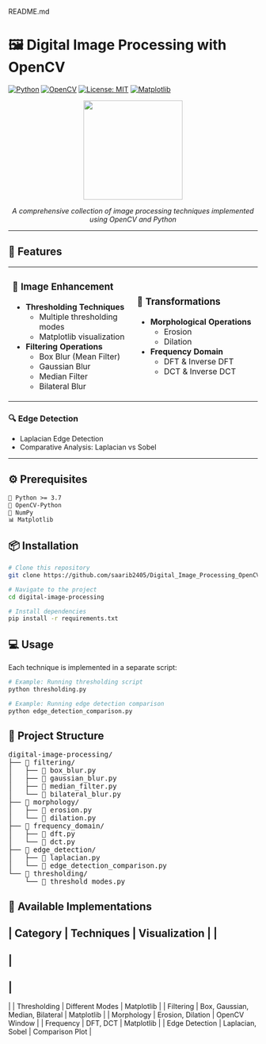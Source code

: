 README.md

# 🖼️ Digital Image Processing with OpenCV
[![Python](https://img.shields.io/badge/Python-3.7+-blue.svg)](https://www.python.org)
[![OpenCV](https://img.shields.io/badge/OpenCV-4.x-green.svg)](https://opencv.org)
[![License: MIT](https://img.shields.io/badge/License-MIT-yellow.svg)](https://opensource.org/licenses/MIT)
[![Matplotlib](https://img.shields.io/badge/Matplotlib-3.x-orange.svg)](https://matplotlib.org)

<div align="center">
  <img src="https://opencv.org/wp-content/uploads/2020/07/OpenCV_logo_black-2.png" width="200"/>
  <br/>
  <p><i>A comprehensive collection of image processing techniques implemented using OpenCV and Python</i></p>
</div>

---

## 🚀 Features

<table>
<tr>
<td width="50%">

### 🎨 Image Enhancement
- **Thresholding Techniques**
  - Multiple thresholding modes
  - Matplotlib visualization
- **Filtering Operations**
  - Box Blur (Mean Filter)
  - Gaussian Blur
  - Median Filter
  - Bilateral Blur

</td>
<td width="50%">

### 🔄 Transformations
- **Morphological Operations**
  - Erosion
  - Dilation
- **Frequency Domain**
  - DFT & Inverse DFT
  - DCT & Inverse DCT

</td>
</tr>
</table>

### 🔍 Edge Detection
- Laplacian Edge Detection
- Comparative Analysis: Laplacian vs Sobel

---

## ⚙️ Prerequisites

```txt
🐍 Python >= 3.7
📸 OpenCV-Python
🔢 NumPy
📊 Matplotlib
```

## 📦 Installation

```bash
# Clone this repository
git clone https://github.com/saarib2405/Digital_Image_Processing_OpenCV.git

# Navigate to the project
cd digital-image-processing

# Install dependencies
pip install -r requirements.txt
```

## 💻 Usage

Each technique is implemented in a separate script:

```python
# Example: Running thresholding script
python thresholding.py

# Example: Running edge detection comparison
python edge_detection_comparison.py
```

## 📁 Project Structure

<pre>
digital-image-processing/
├── 📂 filtering/
│   ├── 📜 box_blur.py
│   ├── 📜 gaussian_blur.py
│   ├── 📜 median_filter.py
│   └── 📜 bilateral_blur.py
├── 📂 morphology/
│   ├── 📜 erosion.py
│   └── 📜 dilation.py
├── 📂 frequency_domain/
│   ├── 📜 dft.py
│   └── 📜 dct.py
├── 📂 edge_detection/
│   ├── 📜 laplacian.py
│   └── 📜 edge_detection_comparison.py
└── 📂 thresholding/
    └── 📜 threshold_modes.py
</pre>

## 🎯 Available Implementations

|
 Category 
|
 Techniques 
|
 Visualization 
|
|
----------
|
------------
|
---------------
|
|
 Thresholding 
|
 Different Modes 
|
 Matplotlib 
|
|
 Filtering 
|
 Box, Gaussian, Median, Bilateral 
|
 Matplotlib 
|
|
 Morphology 
|
 Erosion, Dilation 
|
 OpenCV Window 
|
|
 Frequency 
|
 DFT, DCT 
|
 Matplotlib 
|
|
 Edge Detection 
|
 Laplacian, Sobel 
|
 Comparison Plot 
|

